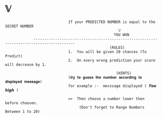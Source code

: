 #                                                        𝕍
                                 If your PREDICTED NUMBER is equal to the SECRET NUMBER
                                                        𝕍
                                                      YOU WON
                 -----------------------------------------------------------------------------------------
                                                    (RULES)          
                                 1.  You will be given 20 chances (To Predict)
                                 2.  On every wrong prediction your score will decrease by 1.
                                                         
                                                       (HINTS)
                                 (𝐭𝐫𝐲 𝐭𝐨 𝐠𝐮𝐞𝐬𝐬 𝐭𝐡𝐞 𝐧𝐮𝐦𝐛𝐞𝐫 𝐚𝐜𝐜𝐨𝐫𝐝𝐢𝐧𝐠 𝐭𝐨 𝐝𝐢𝐬𝐩𝐥𝐚𝐲𝐞𝐝 𝐦𝐞𝐬𝐬𝐚𝐠𝐞)
                                 for example :-  messsage displayed ( 𝙏𝙤𝙤 𝙝𝙞𝙜𝙝 )
                                                             
                                 =>  Then choose a number lower then before choosen.
                                      (Don't forget to Range Numbers Between 1 to 20)
